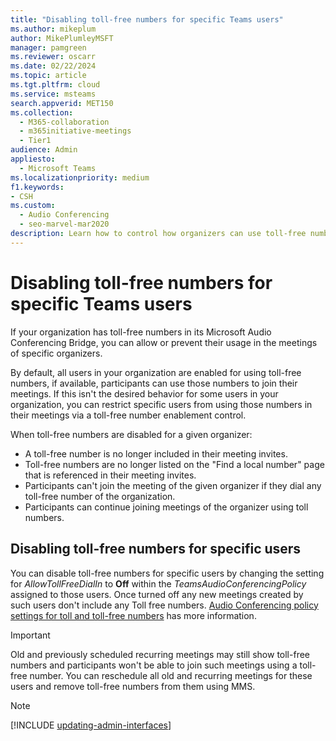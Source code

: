 ```yaml
---
title: "Disabling toll-free numbers for specific Teams users"
ms.author: mikeplum
author: MikePlumleyMSFT
manager: pamgreen
ms.reviewer: oscarr
ms.date: 02/22/2024
ms.topic: article
ms.tgt.pltfrm: cloud
ms.service: msteams
search.appverid: MET150
ms.collection: 
  - M365-collaboration
  - m365initiative-meetings
  - Tier1
audience: Admin
appliesto: 
  - Microsoft Teams
ms.localizationpriority: medium
f1.keywords:
- CSH
ms.custom: 
  - Audio Conferencing
  - seo-marvel-mar2020
description: Learn how to control how organizers can use toll-free numbers for their Audio Conferencing Bridge meetings.
---
```


# Disabling toll-free numbers for specific Teams users

If your organization has toll-free numbers in its Microsoft Audio Conferencing Bridge, you can allow or prevent their usage in the meetings of specific organizers.  

By default, all users in your organization are enabled for using toll-free numbers, if available, participants can use those numbers to join their meetings. If this isn't the desired behavior for some users in your organization, you can restrict specific users from using those numbers in their meetings via a toll-free number enablement control.

When toll-free numbers are disabled for a given organizer:

- A toll-free number is no longer included in their meeting invites.
- Toll-free numbers are no longer listed on the "Find a local number" page that is referenced in their meeting invites.
- Participants can't join the meeting of the given organizer if they dial any toll-free number of the organization.
- Participants can continue joining meetings of the organizer using toll numbers.

## Disabling toll-free numbers for specific users

You can disable toll-free numbers for specific users by changing the setting for *AllowTollFreeDialIn* to **Off** within the *TeamsAudioConferencingPolicy* assigned to those users. Once turned off any new meetings created by such users don't include any Toll free numbers. [Audio Conferencing policy settings for toll and toll-free numbers](audio-conferencing-toll-free-numbers-policy.md) has more information.

> [!IMPORTANT]
> Old and previously scheduled recurring meetings may still show toll-free numbers and participants won't be able to join such meetings using a toll-free number. You can reschedule all old and recurring meetings for these users and remove toll-free numbers from them using MMS.

> [!Note]
> [!INCLUDE [updating-admin-interfaces](includes/updating-admin-interfaces.md)]
